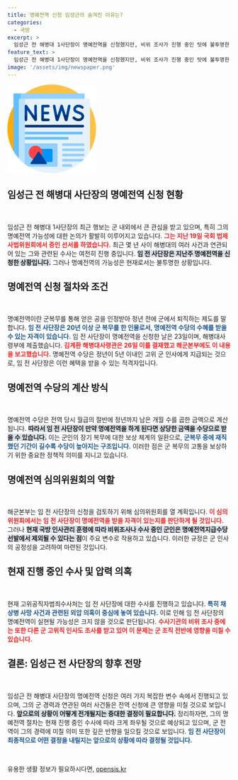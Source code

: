 ```yaml
---
title: 명예전역 신청 임성근의 숨겨진 이유는?
categories:
  - 국방
excerpt: >
  임성근 전 해병대 1사단장이 명예전역을 신청했지만, 비위 조사가 진행 중인 탓에 불투명한 상황입니다. 전역 수당을 노린 그의 결정 뒤에 숨겨진 진실은 무엇일까요?
feature_text: >
  임성근 전 해병대 1사단장이 명예전역을 신청했지만, 비위 조사가 진행 중인 탓에 불투명한 상황입니다. 전역 수당을 노린 그의 결정 뒤에 숨겨진 진실은 무엇일까요?
image: '/assets/img/newspaper.png'
---
```


<p><img src="/assets/img/newspaper.png" alt="kimp 속보" /></p>

<h2 data-ke-size="size26">임성근 전 해병대 사단장의 명예전역 신청 현황</h2>

<p data-ke-size="size16">&nbsp;</p>

<p>임성근 전 해병대 1사단장의 최근 행보는 군 내외에서 큰 관심을 받고 있으며, 특히 그의 명예전역 가능성에 대한 논의가 활발히 이루어지고 있습니다. <b><span style="color: #ee2323;">그는 지난 19일 국회 법제사법위원회에서 증인 선서를 하였습니다.</span></b> 최근 몇 년 사이 해병대의 여러 사건과 연관되어 있는 그와 관련된 수사는 여전히 진행 중입니다. <b><span style="background-color: #21538527;">임 전 사단장은 지난주 명예전역을 신청한 상황입니다.</span></b> 그러나 명예전역의 가능성은 현재로서는 불투명한 상황입니다.</p>

<h2 data-ke-size="size26">명예전역 신청 절차와 조건</h2>

<p data-ke-size="size16">&nbsp;</p>

<p>명예전역이란 군복무를 통해 얻은 공을 인정받아 정년 전에 군에서 퇴직하는 제도를 말합니다. <b><span style="color: #1a5490;">임 전 사단장은 20년 이상 군 복무를 한 인물로서, 명예전역 수당의 수혜를 받을 수 있는 자격이 있습니다.</span></b> 임 전 사단장이 명예전역을 신청한 날은 23일이며, 해병대사령부에 제출했습니다. <b><span style="color: #ee2323;">김계환 해병대사령관은 26일 이를 결재했고 해군본부에도 이 내용을 보고했습니다.</span></b> 명예전역 수당은 정년이 5년 이내인 고위 군 인사에게 지급되는 것으로, 임 전 사단장은 이런 혜택을 받을 수 있는 적격자입니다.</p>

<h2 data-ke-size="size26">명예전역 수당의 계산 방식</h2>

<p data-ke-size="size16">&nbsp;</p>

<p>명예전역 수당은 전역 당시 월급의 절반에 정년까지 남은 개월 수를 곱한 금액으로 계산됩니다. <b><span style="background-color: #21538527;">따라서 임 전 사단장이 만약 명예전역을 하게 된다면 상당한 금액을 수당으로 받을 수 있습니다.</span></b> 이는 군인의 장기 복무에 대한 보상 체계의 일환으로, <b><span style="color: #1a5490;">군복무 중에 재직했던 기간이 길수록 수당이 높아지는 구조입니다.</span></b> 이러한 점은 군 복무의 고통을 보상하기 위한 중요한 정책적 의미를 지니고 있습니다.</p>

<h2 data-ke-size="size26">명예전역 심의위원회의 역할</h2>

<p data-ke-size="size16">&nbsp;</p>

<p>해군본부는 임 전 사단장의 신청을 검토하기 위해 심의위원회를 열 계획입니다. <b><span style="color: #ee2323;">이 심의위원회에서는 임 전 사단장이 명예전역을 받을 자격이 있는지를 판단하게 될 것입니다.</span></b> 그러나 <b><span style="background-color: #21538527;">현재 국방 인사관리 훈령에 따라 비위조사나 수사 중인 군인은 명예전역지급수당선발에서 제외될 수 있다는 점</span></b>이 주요 변수로 작용하고 있습니다. 이러한 규정은 군 인사의 공정성을 고려하여 마련된 것입니다.</p>

<h2 data-ke-size="size26">현재 진행 중인 수사 및 압력 의혹</h2>

<p data-ke-size="size16">&nbsp;</p>

<p>현재 고위공직자범죄수사처는 임 전 사단장에 대한 수사를 진행하고 있습니다. <b><span style="color: #1a5490;">특히 채상병 사망 사건과 관련된 외압 의혹이 중심에 놓여 있습니다.</span></b> 이로 인해 임 전 사단장의 명예전역이 실현될 가능성은 크지 않을 것으로 판단됩니다. <b><span style="color: #ee2323;">수사기관의 비위 조사 중에는 또한 다른 군 고위직 인사도 조사를 받고 있어 이 문제는 군 조직 전반에 영향을 미칠 수 있습니다.</span></b></p>

<h2 data-ke-size="size26">결론: 임성근 전 사단장의 향후 전망</h2>

<p data-ke-size="size16">&nbsp;</p>

<p>임성근 전 해병대 사단장의 명예전역 신청은 여러 가지 복잡한 변수 속에서 진행되고 있으며, 그의 군 경력과 연관된 여러 사건들은 전역 신청에 큰 영향을 미칠 것으로 보입니다. <b><span style="background-color: #21538527;">앞으로의 상황이 어떻게 전개될지는 중대한 결정이 필요합니다.</span></b> 정리하자면, 그의 명예전역 절차는 현재 진행 중인 수사에 따라 크게 좌우될 것으로 예상되고 있으며, 군 전역이 그의 경력에 미칠 의미 또한 깊은 반향을 일으킬 것으로 보입니다. <b><span style="color: #1a5490;">임 전 사단장이 최종적으로 어떤 결정을 내릴지는 앞으로의 상황에 따라 결정될 것입니다.</span></b></p>

<p data-ke-size="size16">&nbsp;</p>
유용한 생활 정보가 필요하시다면, <a href="https://opensis.kr" rel="dofollow">opensis.kr</a>


